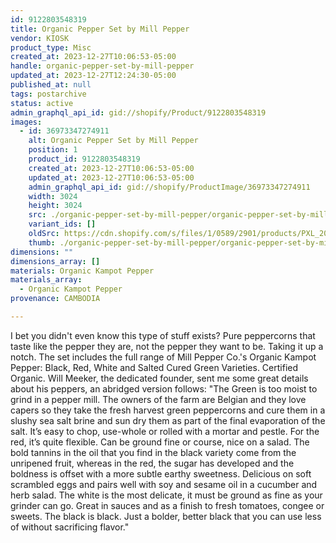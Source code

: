 ```yaml
---
id: 9122803548319
title: Organic Pepper Set by Mill Pepper
vendor: KIOSK
product_type: Misc
created_at: 2023-12-27T10:06:53-05:00
handle: organic-pepper-set-by-mill-pepper
updated_at: 2023-12-27T12:24:30-05:00
published_at: null
tags: postarchive
status: active
admin_graphql_api_id: gid://shopify/Product/9122803548319
images:
  - id: 36973347274911
    alt: Organic Pepper Set by Mill Pepper
    position: 1
    product_id: 9122803548319
    created_at: 2023-12-27T10:06:53-05:00
    updated_at: 2023-12-27T10:06:53-05:00
    admin_graphql_api_id: gid://shopify/ProductImage/36973347274911
    width: 3024
    height: 3024
    src: ./organic-pepper-set-by-mill-pepper/organic-pepper-set-by-mill-pepper__0.jpg
    variant_ids: []
    oldSrc: https://cdn.shopify.com/s/files/1/0589/2901/products/PXL_20221101_210230802.jpg?v=1703689613
    thumb: ./organic-pepper-set-by-mill-pepper/organic-pepper-set-by-mill-pepper__0-thumb.jpg
dimensions: ""
dimensions_array: []
materials: Organic Kampot Pepper
materials_array:
  - Organic Kampot Pepper
provenance: CAMBODIA

---
```


I bet you didn't even know this type of stuff exists? Pure peppercorns that taste like the pepper they are, not the pepper they want to be. Taking it up a notch. The set includes the full range of Mill Pepper Co.'s Organic Kampot Pepper: Black, Red, White and Salted Cured Green Varieties. Certified Organic. Will Meeker, the dedicated founder, sent me some great details about his peppers, an abridged version follows: "The Green is too moist to grind in a pepper mill. The owners of the farm are Belgian and they love capers so they take the fresh harvest green peppercorns and cure them in a slushy sea salt brine and sun dry them as part of the final evaporation of the salt. It’s easy to chop, use-whole or rolled with a mortar and pestle. For the red, it’s quite flexible. Can be ground fine or course, nice on a salad. The bold tannins in the oil that you find in the black variety come from the unripened fruit, whereas in the red, the sugar has developed and the boldness is offset with a more subtle earthy sweetness. Delicious on soft scrambled eggs and pairs well with soy and sesame oil in a cucumber and herb salad. The white is the most delicate, it must be ground as fine as your grinder can go. Great in sauces and as a finish to fresh tomatoes, congee or sweets. The black is black. Just a bolder, better black that you can use less of without sacrificing flavor."